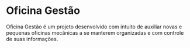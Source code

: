 # Oficina Gestão

Oficina Gestão é um projeto desenvolvido com intuito de auxiliar novas e pequenas oficinas mecânicas a se manterem organizadas e com controle de suas informações.